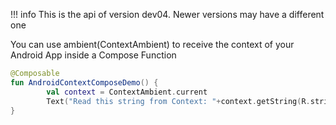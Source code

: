 !!! info
    This is the api of version dev04. Newer versions may have a different one
    
You can use ambient(ContextAmbient) to receive the context of your Android App inside a Compose Function

```kotlin 
@Composable
fun AndroidContextComposeDemo() {
        val context = ContextAmbient.current
        Text("Read this string from Context: "+context.getString(R.string.app_name))
}
```
